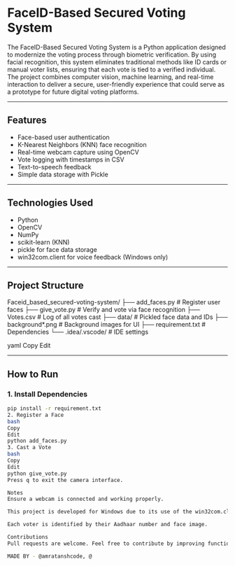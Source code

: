 # FaceID-Based Secured Voting System

The FaceID-Based Secured Voting System is a Python application designed to modernize the voting process through biometric verification.
By using facial recognition, this system eliminates traditional methods like ID cards or manual voter lists, ensuring that each vote is tied to a verified individual.
The project combines computer vision, machine learning, and real-time interaction to deliver a secure, user-friendly experience that could serve as a prototype for future digital 
voting platforms.

---

## Features

- Face-based user authentication
- K-Nearest Neighbors (KNN) face recognition
- Real-time webcam capture using OpenCV
- Vote logging with timestamps in CSV
- Text-to-speech feedback
- Simple data storage with Pickle

---

## Technologies Used

- Python
- OpenCV
- NumPy
- scikit-learn (KNN)
- pickle for face data storage
- win32com.client for voice feedback (Windows only)

---

## Project Structure

Faceid_based_secured-voting-system/
├── add_faces.py # Register user faces
├── give_vote.py # Verify and vote via face recognition
├── Votes.csv # Log of all votes cast
├── data/ # Pickled face data and IDs
├── background*.png # Background images for UI
├── requirement.txt # Dependencies
└── .idea/.vscode/ # IDE settings

yaml
Copy
Edit

---

## How to Run

### 1. Install Dependencies
```bash
pip install -r requirement.txt
2. Register a Face
bash
Copy
Edit
python add_faces.py
3. Cast a Vote
bash
Copy
Edit
python give_vote.py
Press q to exit the camera interface.

Notes
Ensure a webcam is connected and working properly.

This project is developed for Windows due to its use of the win32com.client text-to-speech library.

Each voter is identified by their Aadhaar number and face image.

Contributions
Pull requests are welcome. Feel free to contribute by improving functionality, fixing bugs, or enhancing the user interface.

MADE BY - @amratanshcode, @
